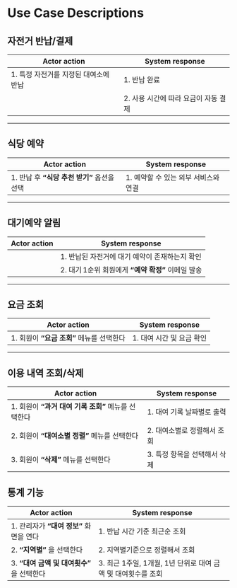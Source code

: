 # Use Case Descriptions

## 자전거 반납/결제

| Actor action                                     | System response                                             |
| ------------------------------------------------ | ----------------------------------------------------------- |
| 1. 특정 자전거를 지정된 대여소에 반납 | 1. 반납 완료 |
|              | 2. 사용 시간에 따라 요금이 자동 결제 |


---

## 식당 예약

| Actor action                                     | System response                                             |
| ------------------------------------------------ | ----------------------------------------------------------- |
| 1. 반납 후 **“식당 추천 받기”** 옵션을 선택 | 1. 예약할 수 있는 외부 서비스와 연결 |

---

## 대기예약 알림

| Actor action                                     | System response                                             |
| ------------------------------------------------ | ----------------------------------------------------------- |
|              | 1. 반납된 자전거에 대기 예약이 존재하는지 확인       |
|              | 2. 대기 1순위 회원에게 **“예약 확정”** 이메일 발송 |

---

## 요금 조회

| Actor action                                     | System response                                             |
| ------------------------------------------------ | ----------------------------------------------------------- |
| 1. 회원이 **“요금 조회”** 메뉴를 선택한다 | 1. 대여 시간 및 요금 확인 |

---

## 이용 내역 조회/삭제

| Actor action                                     | System response                                             |
| ------------------------------------------------ | ----------------------------------------------------------- |
| 1. 회원이 **“과거 대여 기록 조회”** 메뉴를 선택한다 | 1. 대여 기록 날짜별로 출력 |
| 2. 회원이 **“대여소별 정렬”** 메뉴를 선택한다 | 2. 대여소별로 정렬해서 조회 |
| 3. 회원이 **“삭제”** 메뉴를 선택한다  | 3. 특정 항목을 선택해서 삭제 |


## 통계 기능

| Actor action                                     | System response                                             |
| ------------------------------------------------ | ----------------------------------------------------------- |
| 1. 관리자가 **“대여 정보”** 화면을 연다                       | 1. 반납 시간 기준 최근순 조회                          |
| 2. **“지역별”** 을 선택한다               | 2. 지역별기준으로 정렬해서 조회                       |
| 3. **“대여 금액 및 대여횟수”** 을 선택한다  | 3. 최근 1주일, 1개월, 1년 단위로 대여 금액 및 대여횟수를 조회 |
